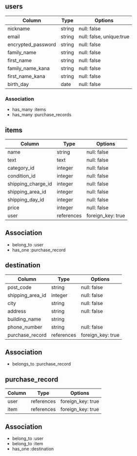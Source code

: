 ## users

| Column             | Type   | Options                  |
|--------------------|--------|--------------------------|
| nickname           | string | null: false              |
| email              | string | null: false, unique:true |
| encrypted_password | string | null: false              |
| family_name        | string | null: false              |
| first_name         | string | null: false              |
| family_name_kana   | string | null: false              |
| first_name_kana    | string | null: false              |
| birth_day          | date   | null: false              |

### Association
- has_many :items
- has_many :purchase_records

## items

| Column              | Type       | Options           |
|---------------------|------------|-------------------|
| name                | string     | null: false       |
| text                | text       | null: false       |
| category_id         | integer    | null: false       |
| condition_id        | integer    | null: false       |
| shipping_charge_id  | integer    | null: false       |
| shipping_area_id    | integer    | null: false       |
| shipping_day_id     | integer    | null: false       |
| price               | integer    | null: false       |
| user                | references | foreign_key: true |

## Association
- belong_to :user
- has_one :purchase_record

## destination

| Column           | Type       | Options           |
|------------------|------------|-------------------|
| post_code        | string     | null: false       |
| shipping_area_id | integer    | null: false       |
| city             | string     | null: false       |
| address          | string     | null: false       |
| building_name    | string     |                   |
| phone_number     | string     | null: false       |
| purchase_record  | references | foreign_key: true |


## Association
- belongs_to :purchase_record

## purchase_record

| Column | Type       | Options           |
|--------|------------|-------------------|
| user   | references | foreign_key: true |
| item   | references | foreign_key: true |

## Association
- belong_to :user
- belong_to :item
- has_one :destination



